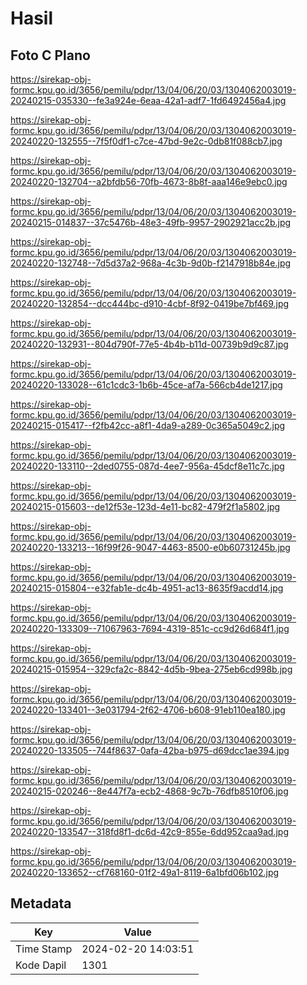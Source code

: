 # Hasil

## Foto C Plano

https://sirekap-obj-formc.kpu.go.id/3656/pemilu/pdpr/13/04/06/20/03/1304062003019-20240215-035330--fe3a924e-6eaa-42a1-adf7-1fd6492456a4.jpg

https://sirekap-obj-formc.kpu.go.id/3656/pemilu/pdpr/13/04/06/20/03/1304062003019-20240220-132555--7f5f0df1-c7ce-47bd-9e2c-0db81f088cb7.jpg

https://sirekap-obj-formc.kpu.go.id/3656/pemilu/pdpr/13/04/06/20/03/1304062003019-20240220-132704--a2bfdb56-70fb-4673-8b8f-aaa146e9ebc0.jpg

https://sirekap-obj-formc.kpu.go.id/3656/pemilu/pdpr/13/04/06/20/03/1304062003019-20240215-014837--37c5476b-48e3-49fb-9957-2902921acc2b.jpg

https://sirekap-obj-formc.kpu.go.id/3656/pemilu/pdpr/13/04/06/20/03/1304062003019-20240220-132748--7d5d37a2-968a-4c3b-9d0b-f2147918b84e.jpg

https://sirekap-obj-formc.kpu.go.id/3656/pemilu/pdpr/13/04/06/20/03/1304062003019-20240220-132854--dcc444bc-d910-4cbf-8f92-0419be7bf469.jpg

https://sirekap-obj-formc.kpu.go.id/3656/pemilu/pdpr/13/04/06/20/03/1304062003019-20240220-132931--804d790f-77e5-4b4b-b11d-00739b9d9c87.jpg

https://sirekap-obj-formc.kpu.go.id/3656/pemilu/pdpr/13/04/06/20/03/1304062003019-20240220-133028--61c1cdc3-1b6b-45ce-af7a-566cb4de1217.jpg

https://sirekap-obj-formc.kpu.go.id/3656/pemilu/pdpr/13/04/06/20/03/1304062003019-20240215-015417--f2fb42cc-a8f1-4da9-a289-0c365a5049c2.jpg

https://sirekap-obj-formc.kpu.go.id/3656/pemilu/pdpr/13/04/06/20/03/1304062003019-20240220-133110--2ded0755-087d-4ee7-956a-45dcf8e11c7c.jpg

https://sirekap-obj-formc.kpu.go.id/3656/pemilu/pdpr/13/04/06/20/03/1304062003019-20240215-015603--de12f53e-123d-4e11-bc82-479f2f1a5802.jpg

https://sirekap-obj-formc.kpu.go.id/3656/pemilu/pdpr/13/04/06/20/03/1304062003019-20240220-133213--16f99f26-9047-4463-8500-e0b60731245b.jpg

https://sirekap-obj-formc.kpu.go.id/3656/pemilu/pdpr/13/04/06/20/03/1304062003019-20240215-015804--e32fab1e-dc4b-4951-ac13-8635f9acdd14.jpg

https://sirekap-obj-formc.kpu.go.id/3656/pemilu/pdpr/13/04/06/20/03/1304062003019-20240220-133309--71067963-7694-4319-851c-cc9d26d684f1.jpg

https://sirekap-obj-formc.kpu.go.id/3656/pemilu/pdpr/13/04/06/20/03/1304062003019-20240215-015954--329cfa2c-8842-4d5b-9bea-275eb6cd998b.jpg

https://sirekap-obj-formc.kpu.go.id/3656/pemilu/pdpr/13/04/06/20/03/1304062003019-20240220-133401--3e031794-2f62-4706-b608-91eb110ea180.jpg

https://sirekap-obj-formc.kpu.go.id/3656/pemilu/pdpr/13/04/06/20/03/1304062003019-20240220-133505--744f8637-0afa-42ba-b975-d69dcc1ae394.jpg

https://sirekap-obj-formc.kpu.go.id/3656/pemilu/pdpr/13/04/06/20/03/1304062003019-20240215-020246--8e447f7a-ecb2-4868-9c7b-76dfb8510f06.jpg

https://sirekap-obj-formc.kpu.go.id/3656/pemilu/pdpr/13/04/06/20/03/1304062003019-20240220-133547--318fd8f1-dc6d-42c9-855e-6dd952caa9ad.jpg

https://sirekap-obj-formc.kpu.go.id/3656/pemilu/pdpr/13/04/06/20/03/1304062003019-20240220-133652--cf768160-01f2-49a1-8119-6a1bfd06b102.jpg


## Metadata

| Key        | Value               |
| ---------- | ------------------- |
| Time Stamp | 2024-02-20 14:03:51 |
| Kode Dapil | 1301                |



